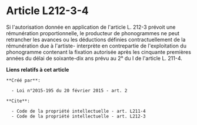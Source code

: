# Article L212-3-4

Si l'autorisation donnée en application de l'article L. 212-3 prévoit une rémunération proportionnelle, le producteur de
phonogrammes ne peut retrancher les avances ou les déductions définies contractuellement de la rémunération due à l'artiste-
interprète en contrepartie de l'exploitation du phonogramme contenant la fixation autorisée après les cinquante premières
années du délai de soixante-dix ans prévu au 2° du I de l'article L. 211-4.

**Liens relatifs à cet article**

	**Créé par**:

	  - Loi n°2015-195 du 20 février 2015 - art. 2

	**Cite**:

	  - Code de la propriété intellectuelle - art. L211-4
	  - Code de la propriété intellectuelle - art. L212-3
